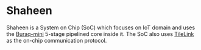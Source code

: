 # Shaheen
Shaheen is a System on Chip (SoC) which focuses on IoT domain and uses the [Buraq-mini](https://github.com/merledu/Buraq-mini) 5-stage pipelined core inside it. The SoC also uses [TileLink](https://github.com/merledu/TileLink) as the on-chip communication protocol.
